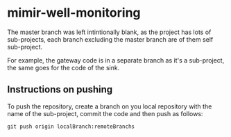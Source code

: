 # mimir-well-monitoring

The master branch was left intintionally blank, as the project has lots of sub-projects, each branch excluding the master branch are of them self sub-project.

For example, the gateway code is in a separate branch as it's a sub-project, the same goes for the code of the sink.

## Instructions on pushing

To push the repository, create a branch on you local repository with the name of the sub-project, commit the code and then push as follows:

```git
git push origin localBranch:remoteBranchs
```
